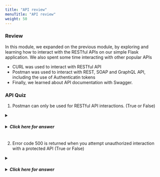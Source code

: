 ```yaml
---
title: "API review"
menuTitle: "API review"
weight: 50
---
```


### Review 

In this module, we expanded on the previous module, by exploring and learning how to interact with the RESTful APIs on our simple Flask application.  We also spent some time interacting with other popular APIs

- CURL was used to interact with RESTful API
- Postman was used to interact with REST, SOAP and GraphQL API, including the use of Authenticatin tokens
- Finally, we learned about API documentation with Swagger.


### API Quiz

1. Postman can only be used for RESTful API interactions. (True or False)

<details>
<summary><h5><b><li>Click here for answer</li></b></h5></summary>
<b>FALSE</b> As we saw in the labs, Postman is capable of dealing with most of the most popular APIs.
</details>

2. Error code 500 is returned when you attempt unauthorized interaction with a protected API (True or False)

<details>
<summary><h5><b><li>Click here for answer</li></b></h5></summary>
<b>FALSE</b> The 500 Error code indicates that there has been an internal server error.  In our lab when we attempted this, we recieved the **403 Forbidden**error 
</details>

